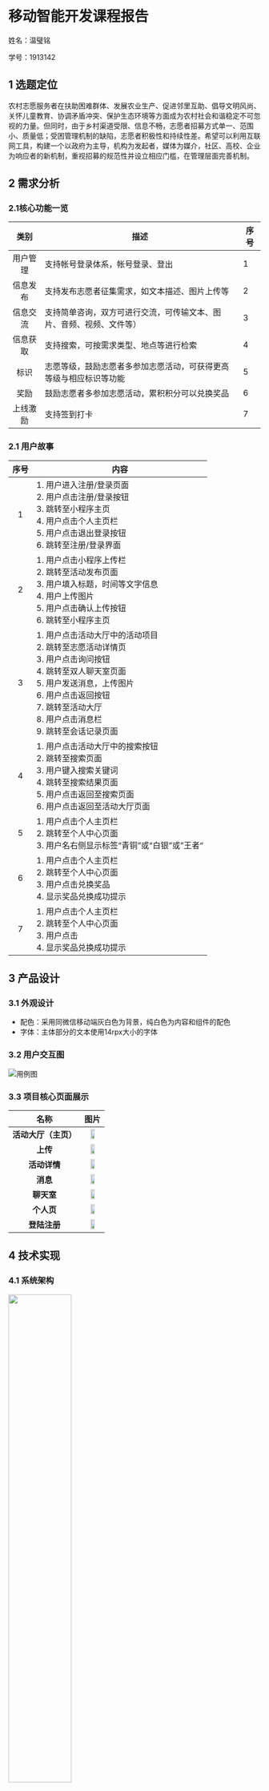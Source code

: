 # 移动智能开发课程报告

姓名：温璧铭

学号：1913142

## 1 选题定位

农村志愿服务者在扶助困难群体、发展农业生产、促进邻里互助、倡导文明风尚、关怀儿童教育、协调矛盾冲突、保护生态环境等方面成为农村社会和谐稳定不可忽视的力量。但同时，由于乡村渠道受限、信息不畅，志愿者招募方式单一、范围小、质量低；受困管理机制的缺陷，志愿者积极性和持续性差。希望可以利用互联网工具，构建一个以政府为主导，机构为发起者，媒体为媒介，社区、高校、企业为响应者的新机制，重视招募的规范性并设立相应门槛，在管理层面完善机制。

## 2 需求分析

### 2.1核心功能一览

|   类别   | 描述                                                         | 序号 |
| :------: | ------------------------------------------------------------ | ---- |
| 用户管理 | 支持帐号登录体系，帐号登录、登出                             | 1    |
| 信息发布 | 支持发布志愿者征集需求，如文本描述、图片上传等               | 2    |
| 信息交流 | 支持简单咨询，双方可进行交流，可传输文本、图片、音频、视频、文件等） | 3    |
| 信息获取 | 支持搜索，可按需求类型、地点等进行检索                       | 4    |
|   标识   | 志愿等级，鼓励志愿者多参加志愿活动，可获得更高等级与相应标识等功能 | 5    |
|   奖励   | 鼓励志愿者多参加志愿活动，累积积分可以兑换奖品               | 6    |
| 上线激励 | 支持签到打卡                                                 | 7    |

### 2.1 用户故事

| 序号 | 内容                                                         |
| :--: | ------------------------------------------------------------ |
|  1   | 1. 用户进入注册/登录页面 <br />2. 用户点击注册/登录按钮<br />3. 跳转至小程序主页<br />4. 用户点击个人主页栏<br />5. 用户点击退出登录按钮<br />6. 跳转至注册/登录界面 |
|  2   | 1. 用户点击小程序上传栏<br />2. 跳转至活动发布页面<br />3. 用户填入标题，时间等文字信息<br />4. 用户上传图片<br />5. 用户点击确认上传按钮<br />6. 跳转至小程序主页 |
|  3   | 1. 用户点击活动大厅中的活动项目<br />2. 跳转至志愿活动详情页<br />3. 用户点击询问按钮<br />4. 跳转至双人聊天室页面<br />5. 用户发送消息，上传图片<br />6. 用户点击返回按钮<br />7. 跳转至活动大厅<br />8. 用户点击消息栏<br />9. 跳转至会话记录页面 |
|  4   | 1. 用户点击活动大厅中的搜索按钮<br />2. 跳转至搜索页面<br />3. 用户键入搜索关键词<br />4. 跳转至搜索结果页面<br />5. 用户点击返回至搜索页面<br />6. 用户点击返回至活动大厅页面 |
|  5   | 1. 用户点击个人主页栏<br />2. 跳转至个人中心页面<br />3. 用户名右侧显示标签“青铜”或“白银”或”王者“ |
|  6   | 1. 用户点击个人主页栏<br />2. 跳转至个人中心页面<br />3. 用户点击兑换奖品<br />4. 显示奖品兑换成功提示 |
|  7   | 1. 用户点击个人主页栏<br />2. 跳转至个人中心页面<br />3. 用户点击<br />4. 显示奖品兑换成功提示 |



## 3 产品设计

### 3.1 外观设计

* 配色：采用同微信移动端灰白色为背景，纯白色为内容和组件的配色
* 字体：主体部分的文本使用14rpx大小的字体

### 3.2 用户交互图

![用例图](./images/UseCase.png)

### 3.3 项目核心页面展示

|         名称         |                        图片                        |
| :------------------: | :------------------------------------------------: |
| **活动大厅（主页）** |     <img src='./images/hall.png' width='50%'/>     |
|       **上传**       |    <img src='./images/upload.png' width='50%'/>    |
|     **活动详情**     |   <img src='./images/activity.png' width='50%'/>   |
|       **消息**       | <img src='./images/conversation.png' width='50%'/> |
|      **聊天室**      |     <img src='./images/chat.png' width='50%'/>     |
|      **个人页**      |   <img src='./images/userInfo.png' width='50%'/>   |
|     **登陆注册**     |    <img src='./images/login.png' width='50%'/>     |



## 4 技术实现

### 4.1 系统架构

<img src='./images/sys.png' width='50%'/>

### 4.2 应用架构

本项目充分结合微信小程序的优势，使用了传统的MVC架构，分为

* 前端（微信客户端）
  * view层，页面渲染功能，负责向展示页面
  * controller层，业务层，负责数据的处理和具体业务逻辑的实现
* 后端
  * 微信云函数，接受前端的请求，实现大部分的业务逻辑，调用云数据库提供的接口，讲数据返回给前端
  * 微信云数据库，数据记录实际存储的位置，提供增删查改接口

<img src='./images/arch.png' width='70%'/>

### 4.3 功能模块

* 基础信息

  * 技术选型：Javascript ｜XML标记语言｜ Node.js 
  * 第三方组件：Vant-Weapp 组件库
  * 第三方SDK: 腾讯Tim即时通讯SDK
  * 数据库：小程序原生Collection

* 具体功能模块
  * 主页（活动大厅）
    * 主页划分为搜索框，轮播图和活动列表三个部分
    * <center><img src='./images/class-hall.png' width='50%'/></center>
    * <center>主页类图</center>
  * 登录注册
		* <center><img src='./images/time-login.png' width='70%'></center>
		* <center>登录验证时序图</center>
  * 活动上传
    * <center><img src='./images/class-upload.png' width='50%'/></center>
    * <center>活动上传类图</center>
  * 通信
    * <center><img src='./images/state-tim.png' width='50%'/></center>
    * <center>通讯模块流程图</center>
  * 搜索
    * <center><img src='./images/state-search.png' width='50%'/></center>
    * <center>搜索模块状态图</center>

### 



